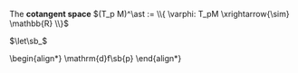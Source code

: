 The **cotangent space** $(T_p M)^\ast := \\{ \varphi: T_pM \xrightarrow{\sim} \mathbb{R} \\}$

$\let\sb_$

\begin{align*}
\mathrm{d}f\sb{p} 
\end{align*}